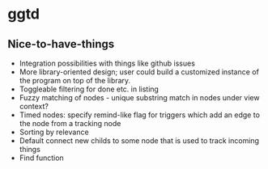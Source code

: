 # ggtd

## Nice-to-have-things

- Integration possibilities with things like github issues
- More library-oriented design; user could build a customized instance of the
    program on top of the library.
- Toggleable filtering for done etc. in listing
- Fuzzy matching of nodes - unique substring match in nodes under view context?
- Timed nodes: specify remind-like flag for triggers which add an edge to the
    node from a tracking node
- Sorting by relevance
- Default connect new childs to some node that is used to track incoming things
- Find function
